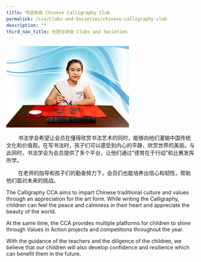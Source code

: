 ```yaml
---
title: 书法协会 Chinese Calligraphy Club
permalink: /cca/Clubs-and-Societies/chinese-calligraphy-club
description: ""
third_nav_title: 社团与协会 Clubs and Societies
---
```

<img src="/images/Calligraphy.jpeg" 
     style="width:65%">



<p>&nbsp; &nbsp; &nbsp; &nbsp; 书法学会希望让会员在懂得欣赏书法艺术的同时，能够向他们灌输中国传统文化和价值观。在写书法时，孩子们可以感受到内心的平静，欣赏世界的美丽。与此同时，书法学会为会员提供了多个平台，让他们通过&ldquo;德育在于行动&rdquo;和比赛发挥所学。</p>
<p>&nbsp; &nbsp; &nbsp; &nbsp; 在老师的指导和孩子们的勤奋努力下，会员们也能培养出信心和韧性，帮助他们面对未来的挑战。</p>
<p>The Calligraphy CCA aims to impart Chinese traditional culture and values through an appreciation for the art form. While writing the Calligraphy, children can feel the peace and calmness in their heart and appreciate the beauty of the world.</p>
<p>At the same time, the CCA provides multiple platforms for children to shine through Values in Action projects and competitions throughout the year.</p>
<p>With the guidance of the teachers and the diligence of the children, we believe that our children will also develop confidence and resilience which can benefit them in the future.</p>
